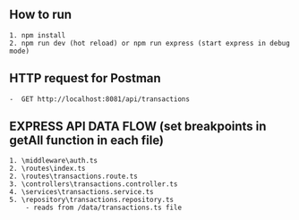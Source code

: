 ## How to run
    1. npm install
    2. npm run dev (hot reload) or npm run express (start express in debug mode)

## HTTP request for Postman
    -  GET http://localhost:8081/api/transactions


## EXPRESS API DATA FLOW (set breakpoints in getAll function in each file)
    1. \middleware\auth.ts
    2. \routes\index.ts
    2. \routes\transactions.route.ts
    3. \controllers\transactions.controller.ts
    4. \services\transactions.service.ts
    5. \repository\transactions.repository.ts
        - reads from /data/transactions.ts file